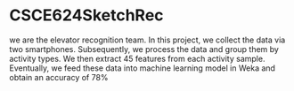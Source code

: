 # CSCE624SketchRec
we are the elevator recognition team. In this project, we collect the data via two smartphones. Subsequently, we process the data and group them by activity types. We then extract 45 features from each activity sample. Eventually, we feed these data into machine learning model in Weka and obtain an accuracy of 78%
